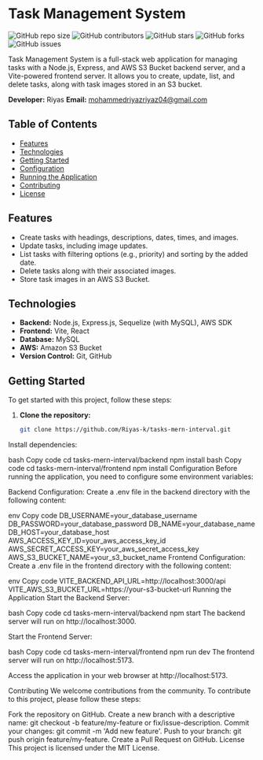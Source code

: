 # Task Management System

![GitHub repo size](https://img.shields.io/github/repo-size/Riyas-k/tasks-mern-interval)
![GitHub contributors](https://img.shields.io/github/contributors/Riyas-k/tasks-mern-interval)
![GitHub stars](https://img.shields.io/github/stars/Riyas-k/tasks-mern-interval?style=social)
![GitHub forks](https://img.shields.io/github/forks/Riyas-k/tasks-mern-interval?style=social)
![GitHub issues](https://img.shields.io/github/issues-raw/Riyas-k/tasks-mern-interval)

Task Management System is a full-stack web application for managing tasks with a Node.js, Express, and AWS S3 Bucket backend server, and a Vite-powered frontend server. It allows you to create, update, list, and delete tasks, along with task images stored in an S3 bucket.

**Developer:** Riyas
**Email:** mohammedriyazriyaz04@gmail.com

## Table of Contents

- [Features](#features)
- [Technologies](#technologies)
- [Getting Started](#getting-started)
- [Configuration](#configuration)
- [Running the Application](#running-the-application)
- [Contributing](#contributing)
- [License](#license)

## Features

- Create tasks with headings, descriptions, dates, times, and images.
- Update tasks, including image updates.
- List tasks with filtering options (e.g., priority) and sorting by the added date.
- Delete tasks along with their associated images.
- Store task images in an AWS S3 Bucket.

## Technologies

- **Backend:** Node.js, Express.js, Sequelize (with MySQL), AWS SDK
- **Frontend:** Vite, React
- **Database:** MySQL
- **AWS:** Amazon S3 Bucket
- **Version Control:** Git, GitHub

## Getting Started

To get started with this project, follow these steps:

1. **Clone the repository:**

   ```bash
   git clone https://github.com/Riyas-k/tasks-mern-interval.git
Install dependencies:

bash
Copy code
cd tasks-mern-interval/backend
npm install
bash
Copy code
cd tasks-mern-interval/frontend
npm install
Configuration
Before running the application, you need to configure some environment variables:

Backend Configuration: Create a .env file in the backend directory with the following content:

env
Copy code
DB_USERNAME=your_database_username
DB_PASSWORD=your_database_password
DB_NAME=your_database_name
DB_HOST=your_database_host
AWS_ACCESS_KEY_ID=your_aws_access_key_id
AWS_SECRET_ACCESS_KEY=your_aws_secret_access_key
AWS_S3_BUCKET_NAME=your_s3_bucket_name
Frontend Configuration: Create a .env file in the frontend directory with the following content:

env
Copy code
VITE_BACKEND_API_URL=http://localhost:3000/api
VITE_AWS_S3_BUCKET_URL=https://your-s3-bucket-url
Running the Application
Start the Backend Server:

bash
Copy code
cd tasks-mern-interval/backend
npm start
The backend server will run on http://localhost:3000.

Start the Frontend Server:

bash
Copy code
cd tasks-mern-interval/frontend
npm run dev
The frontend server will run on http://localhost:5173.

Access the application in your web browser at http://localhost:5173.

Contributing
We welcome contributions from the community. To contribute to this project, please follow these steps:

Fork the repository on GitHub.
Create a new branch with a descriptive name: git checkout -b feature/my-feature or fix/issue-description.
Commit your changes: git commit -m 'Add new feature'.
Push to your branch: git push origin feature/my-feature.
Create a Pull Request on GitHub.
License
This project is licensed under the MIT License.